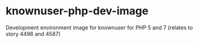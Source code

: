 # knownuser-php-dev-image
Development environment image for knownuser for PHP 5 and 7 (relates to story 4496 and 4587)
